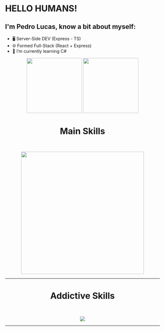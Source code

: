 # HELLO HUMANS!
## I'm Pedro Lucas, know a bit about myself:
- 🖥️ Server-Side DEV (Express - TS)
- 🌐 Formed Full-Stack (React + Express)
- 🤖 I’m currently learning C#

<div align="center">
  <img height="180em" src="https://github-readme-stats.vercel.app/api?username=pedrolucav&show_icons=true&theme=vue-dark&include_all_commits=true&count_private=true"/>
  <img height="180em" src="https://github-readme-stats.vercel.app/api/top-langs/?username=PedroLucaV&layout=compact&langs_count=7&theme=vue-dark&include_all_commits=true&count_private=true"/>
</div>

<div align="center"><h1>Main Skills</h1></div>
<div style="display: inline_block"><br>
  <p align="center">
    <img width='400px' src="https://skillicons.dev/icons?i=git,nodejs,mysql,ts,prisma" />
</p>
  <hr>
</div>

<div align="center"><h1>Addictive Skills</h1></div>
<div style="display: inline_block"><br>
  <p align="center">
    <img src="https://skillicons.dev/icons?i=react,linux,cs" />
</p>
  <hr>
</div>

</div>
